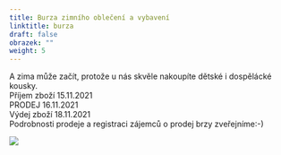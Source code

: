 ```yaml
---
title: Burza zimního oblečení a vybavení
linktitle: burza
draft: false
obrazek: ""
weight: 5
---
```

A zima může začít, protože u nás skvěle nakoupíte dětské i dospělácké kousky.\
Příjem zboží 15.11.2021\
PRODEJ 16.11.2021\
Výdej zboží 18.11.2021\
Podrobnosti prodeje a registraci zájemců o prodej brzy zveřejníme:-)

![](/assets/media/baner_burza.jpg)